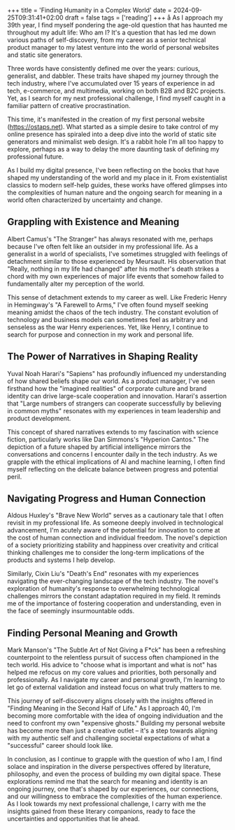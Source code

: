 +++
title = 'Finding Humanity in a Complex World'
date = 2024-09-25T09:31:41+02:00
draft = false
tags = ['reading']
+++
å
As I approach my 39th year, I find myself pondering the age-old question that has haunted me throughout my adult life: Who am I? It's a question that has led me down various paths of self-discovery, from my career as a senior technical product manager to my latest venture into the world of personal websites and static site generators.

Three words have consistently defined me over the years: curious, generalist, and dabbler. These traits have shaped my journey through the tech industry, where I've accumulated over 15 years of experience in ad tech, e-commerce, and multimedia, working on both B2B and B2C projects. Yet, as I search for my next professional challenge, I find myself caught in a familiar pattern of creative procrastination.

This time, it's manifested in the creation of my first personal website (https://ostaps.net). What started as a simple desire to take control of my online presence has spiraled into a deep dive into the world of static site generators and minimalist web design. It's a rabbit hole I'm all too happy to explore, perhaps as a way to delay the more daunting task of defining my professional future.

As I build my digital presence, I've been reflecting on the books that have shaped my understanding of the world and my place in it. From existentialist classics to modern self-help guides, these works have offered glimpses into the complexities of human nature and the ongoing search for meaning in a world often characterized by uncertainty and change.

## Grappling with Existence and Meaning

Albert Camus's "The Stranger" has always resonated with me, perhaps because I've often felt like an outsider in my professional life. As a generalist in a world of specialists, I've sometimes struggled with feelings of detachment similar to those experienced by Meursault. His observation that "Really, nothing in my life had changed" after his mother's death strikes a chord with my own experiences of major life events that somehow failed to fundamentally alter my perception of the world.

This sense of detachment extends to my career as well. Like Frederic Henry in Hemingway's "A Farewell to Arms," I've often found myself seeking meaning amidst the chaos of the tech industry. The constant evolution of technology and business models can sometimes feel as arbitrary and senseless as the war Henry experiences. Yet, like Henry, I continue to search for purpose and connection in my work and personal life.

## The Power of Narratives in Shaping Reality

Yuval Noah Harari's "Sapiens" has profoundly influenced my understanding of how shared beliefs shape our world. As a product manager, I've seen firsthand how the "imagined realities" of corporate culture and brand identity can drive large-scale cooperation and innovation. Harari's assertion that "Large numbers of strangers can cooperate successfully by believing in common myths" resonates with my experiences in team leadership and product development.

This concept of shared narratives extends to my fascination with science fiction, particularly works like Dan Simmons's "Hyperion Cantos." The depiction of a future shaped by artificial intelligence mirrors the conversations and concerns I encounter daily in the tech industry. As we grapple with the ethical implications of AI and machine learning, I often find myself reflecting on the delicate balance between progress and potential peril.

## Navigating Progress and Human Connection

Aldous Huxley's "Brave New World" serves as a cautionary tale that I often revisit in my professional life. As someone deeply involved in technological advancement, I'm acutely aware of the potential for innovation to come at the cost of human connection and individual freedom. The novel's depiction of a society prioritizing stability and happiness over creativity and critical thinking challenges me to consider the long-term implications of the products and systems I help develop.

Similarly, Cixin Liu's "Death's End" resonates with my experiences navigating the ever-changing landscape of the tech industry. The novel's exploration of humanity's response to overwhelming technological challenges mirrors the constant adaptation required in my field. It reminds me of the importance of fostering cooperation and understanding, even in the face of seemingly insurmountable odds.

## Finding Personal Meaning and Growth

Mark Manson's "The Subtle Art of Not Giving a F*ck" has been a refreshing counterpoint to the relentless pursuit of success often championed in the tech world. His advice to "choose what is important and what is not" has helped me refocus on my core values and priorities, both personally and professionally. As I navigate my career and personal growth, I'm learning to let go of external validation and instead focus on what truly matters to me.

This journey of self-discovery aligns closely with the insights offered in "Finding Meaning in the Second Half of Life." As I approach 40, I'm becoming more comfortable with the idea of ongoing individuation and the need to confront my own "expensive ghosts." Building my personal website has become more than just a creative outlet – it's a step towards aligning with my authentic self and challenging societal expectations of what a "successful" career should look like.

In conclusion, as I continue to grapple with the question of who I am, I find solace and inspiration in the diverse perspectives offered by literature, philosophy, and even the process of building my own digital space. These explorations remind me that the search for meaning and identity is an ongoing journey, one that's shaped by our experiences, our connections, and our willingness to embrace the complexities of the human experience. As I look towards my next professional challenge, I carry with me the insights gained from these literary companions, ready to face the uncertainties and opportunities that lie ahead.
